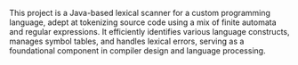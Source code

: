This project is a Java-based lexical scanner for a custom programming language, adept at tokenizing source code using a mix of finite automata and regular expressions. It efficiently identifies various language constructs, manages symbol tables, and handles lexical errors, serving as a foundational component in compiler design and language processing.

